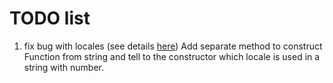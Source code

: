 TODO list
=========

1. fix bug with locales (see details [here](Fraction-Calculator/issues/1, "Goto Fraction-Calculator Issue #1"))
   Add separate method to construct Function from string and tell to the constructor which locale is used in a string with number.